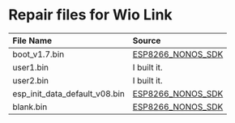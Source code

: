 # Repair files for Wio Link

|File Name|Source|
|:--|:--|
|boot_v1.7.bin|[ESP8266_NONOS_SDK](https://github.com/espressif/ESP8266_NONOS_SDK/tree/43dfa5a7f919c3537929c1e36822118414da7d7f/bin)|
|user1.bin|I built it.|
|user2.bin|I built it.|
|esp_init_data_default_v08.bin|[ESP8266_NONOS_SDK](https://github.com/espressif/ESP8266_NONOS_SDK/tree/43dfa5a7f919c3537929c1e36822118414da7d7f/bin)|
|blank.bin|[ESP8266_NONOS_SDK](https://github.com/espressif/ESP8266_NONOS_SDK/tree/43dfa5a7f919c3537929c1e36822118414da7d7f/bin)|
